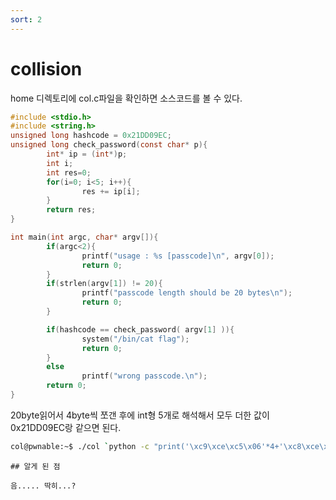 ```yaml
---
sort: 2
---
```


# collision

home 디렉토리에 col.c파일을 확인하면 소스코드를 볼 수 있다.

```c
#include <stdio.h>
#include <string.h>
unsigned long hashcode = 0x21DD09EC;
unsigned long check_password(const char* p){
        int* ip = (int*)p;
        int i;
        int res=0;
        for(i=0; i<5; i++){
                res += ip[i];
        }
        return res;
}

int main(int argc, char* argv[]){
        if(argc<2){
                printf("usage : %s [passcode]\n", argv[0]);
                return 0;
        }
        if(strlen(argv[1]) != 20){
                printf("passcode length should be 20 bytes\n");
                return 0;
        }

        if(hashcode == check_password( argv[1] )){
                system("/bin/cat flag");
                return 0;
        }
        else
                printf("wrong passcode.\n");
        return 0;
}
```

20byte읽어서 4byte씩 쪼갠 후에 int형 5개로 해석해서 모두 더한 값이 0x21DD09EC랑 같으면 된다.

```bash
col@pwnable:~$ ./col `python -c "print('\xc9\xce\xc5\x06'*4+'\xc8\xce\xc5\x06')"`
```

```tip
## 알게 된 점

음..... 딱히...?
```